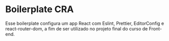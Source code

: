 # Boilerplate CRA

Esse boilerplate configura um app React com Eslint, Prettier, EditorConfig e react-router-dom, a fim de ser utilizado no projeto final do curso de Front-end.
